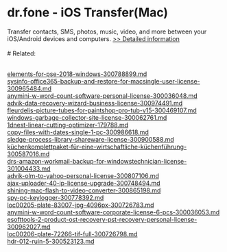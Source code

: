 # dr.fone - iOS Transfer(Mac)
Transfer contacts, SMS, photos, music, video, and more between your iOS/Android devices and computers.
[>> Detailed information](https://secure.shareit.com/shareit/product.html?productid=300947738&affiliateid=200057808)<br/><br/># Related:

<br />[elements-for-pse-2018-windows-300788899.md](https://github.com/downloadplanet/downloadplanet/blob/main/elements-for-pse-2018-windows-300788899.md)<br />[sysinfo-office365-backup-and-restore-for-macsingle-user-license-300965484.md](https://github.com/downloadplanet/downloadplanet/blob/main/sysinfo-office365-backup-and-restore-for-macsingle-user-license-300965484.md)<br />[anymini-w-word-count-software-personal-license-300036048.md](https://github.com/downloadplanet/downloadplanet/blob/main/anymini-w-word-count-software-personal-license-300036048.md)<br />[advik-data-recovery-wizard-business-license-300974491.md](https://github.com/downloadplanet/downloadplanet/blob/main/advik-data-recovery-wizard-business-license-300974491.md)<br />[fleurdelis-picture-tubes-for-paintshop-pro-tub-v15-300469107.md](https://github.com/downloadplanet/downloadplanet/blob/main/fleurdelis-picture-tubes-for-paintshop-pro-tub-v15-300469107.md)<br />[windows-garbage-collector-site-license-300062761.md](https://github.com/downloadplanet/downloadplanet/blob/main/windows-garbage-collector-site-license-300062761.md)<br />[1dnest-linear-cutting-optimizer-179788.md](https://github.com/downloadplanet/downloadplanet/blob/main/1dnest-linear-cutting-optimizer-179788.md)<br />[copy-files-with-dates-single-1-pc-300986618.md](https://github.com/downloadplanet/downloadplanet/blob/main/copy-files-with-dates-single-1-pc-300986618.md)<br />[sledge-process-library-shareware-license-300900588.md](https://github.com/downloadplanet/downloadplanet/blob/main/sledge-process-library-shareware-license-300900588.md)<br />[küchenkomplettpaket-für-eine-wirtschaftliche-küchenführung-300587016.md](https://github.com/downloadplanet/downloadplanet/blob/main/küchenkomplettpaket-für-eine-wirtschaftliche-küchenführung-300587016.md)<br />[drs-amazon-workmail-backup-for-windowstechnician-license-301004433.md](https://github.com/downloadplanet/downloadplanet/blob/main/drs-amazon-workmail-backup-for-windowstechnician-license-301004433.md)<br />[advik-olm-to-yahoo-personal-license-300807106.md](https://github.com/downloadplanet/downloadplanet/blob/main/advik-olm-to-yahoo-personal-license-300807106.md)<br />[ajax-uploader-40-ip-license-upgrade-300748494.md](https://github.com/downloadplanet/downloadplanet/blob/main/ajax-uploader-40-ip-license-upgrade-300748494.md)<br />[shining-mac-flash-to-video-converter-300865198.md](https://github.com/downloadplanet/downloadplanet/blob/main/shining-mac-flash-to-video-converter-300865198.md)<br />[spy-pc-keylogger-300778392.md](https://github.com/downloadplanet/downloadplanet/blob/main/spy-pc-keylogger-300778392.md)<br />[loc00205-plate-83007-jpg-4096px-300726783.md](https://github.com/downloadplanet/downloadplanet/blob/main/loc00205-plate-83007-jpg-4096px-300726783.md)<br />[anymini-w-word-count-software-corporate-license-6-pcs-300036053.md](https://github.com/downloadplanet/downloadplanet/blob/main/anymini-w-word-count-software-corporate-license-6-pcs-300036053.md)<br />[esofttools-2-product-ost-recovery-pst-recovery-personal-license-300962027.md](https://github.com/downloadplanet/downloadplanet/blob/main/esofttools-2-product-ost-recovery-pst-recovery-personal-license-300962027.md)<br />[loc00206-plate-72266-tif-full-300726798.md](https://github.com/downloadplanet/downloadplanet/blob/main/loc00206-plate-72266-tif-full-300726798.md)<br />[hdr-012-ruin-5-300523123.md](https://github.com/downloadplanet/downloadplanet/blob/main/hdr-012-ruin-5-300523123.md)